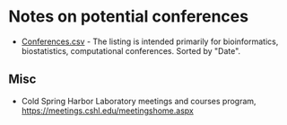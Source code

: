 # Notes on potential conferences


- [Conferences.csv](Conferences.csv) - The listing is intended primarily for bioinformatics, biostatistics, computational conferences. Sorted by "Date". 

## Misc

- Cold Spring Harbor Laboratory meetings and courses program, https://meetings.cshl.edu/meetingshome.aspx